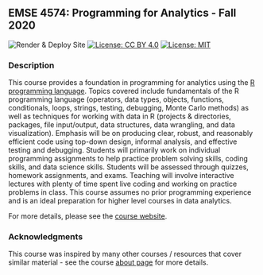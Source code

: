 ## EMSE 4574: Programming for Analytics - Fall 2020

![Render & Deploy Site](https://github.com/emse-p4a-gwu/2020-Fall/workflows/Render%20&%20Deploy%20Site/badge.svg)
[![License: CC BY 4.0](https://img.shields.io/badge/License-CC%20BY%204.0-lightgrey.svg)](https://creativecommons.org/licenses/by/4.0/)
[![License: MIT](https://img.shields.io/badge/License-MIT-yellow.svg)](https://opensource.org/licenses/MIT)

### Description

This course provides a foundation in programming for analytics using the [R programming language](https://www.r-project.org/). Topics covered include fundamentals of the R programming language (operators, data types, objects, functions, conditionals, loops, strings, testing, debugging, Monte Carlo methods) as well as techniques for working with data in R (projects & directories, packages, file input/output, data structures, data wrangling, and data visualization). Emphasis will be on producing clear, robust, and reasonably efficient code using top-down design, informal analysis, and effective testing and debugging. Students will primarily work on individual programming assignments to help practice problem solving skills, coding skills, and data science skills. Students will be assessed through quizzes, homework assignments, and exams. Teaching will involve interactive lectures with plenty of time spent live coding and working on practice problems in class. This course assumes no prior programming experience and is an ideal preparation for higher level courses in data analytics.

For more details, please see the [course website](https://p4a.seas.gwu.edu/2020-Fall).

### Acknowledgments

This course was inspired by many other courses / resources that cover similar material - see the course [about page](https://p4a.seas.gwu.edu/2020-Fall/about.html) for more details.
